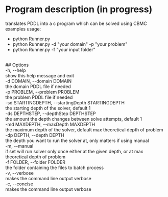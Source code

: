 # Program description (in progress)
translates PDDL into a c program which can be solved using CBMC<br/>
examples usage:<br/>
* python Runner.py<br/>
* python Runner.py -d "your domain" -p "your problem"<br/>
* python Runner.py -f "your input folder"<br/>
<br/>
## Options <br/>
-h, --help<br/>
show this help message and exit<br/>
-d DOMAIN, --domain DOMAIN<br/>
the domain PDDL file if needed<br/>
-p PROBLEM, --problem PROBLEM<br/>
the problem PDDL file if needed<br/>
-sd STARTINGDEPTH, --startingDepth STARTINGDEPTH<br/>
the starting depth of the solver, default 1<br/>
-ds DEPTHSTEP, --depthStep DEPTHSTEP<br/>
the amount the depth changes between solve attempts, default 1<br/>
-md MAXDEPTH, --maxDepth MAXDEPTH<br/>
the maximum depth of the solver, default max theoretical depth of problem<br/>
-dp DEPTH, --depth DEPTH<br/>
the depth you want to run the solver at, only matters if using manual<br/>
-m, --manual<br/>
if set will run solver only once either at the given depth, or at max theoretical depth of problem<br/>
-f FOLDER, --folder FOLDER<br/>
the folder containing the files to batch process<br/>
-v, --verbose<br/>
makes the command line output verbose<br/>
-c, --concise<br/>
makes the command line output verbose<br/>
